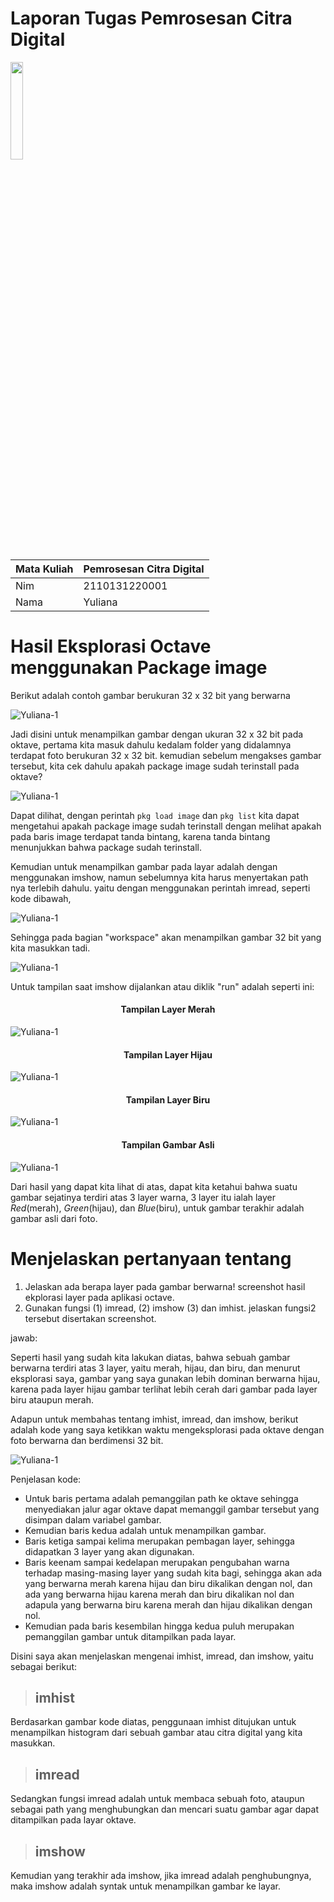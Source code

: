 # Laporan Tugas Pemrosesan Citra Digital
<img src="/Gambar/Gambar-Tugas-2/Logo-ULM.png" width="20%" height="20%">

Mata Kuliah | Pemrosesan Citra Digital
--------|--------
Nim | 2110131220001
Nama | Yuliana

# Hasil Eksplorasi Octave menggunakan Package image
Berikut adalah contoh gambar berukuran 32 x 32 bit yang berwarna

![Yuliana-1](/Gambar/Gambar-Tugas-2/Yulianto_32.bmp "package")

Jadi disini untuk menampilkan gambar dengan ukuran 32 x 32 bit pada oktave, pertama kita masuk dahulu kedalam folder yang didalamnya terdapat foto berukuran 32 x 32 bit. kemudian sebelum mengakses gambar tersebut, kita cek dahulu apakah package image sudah terinstall pada oktave?

![Yuliana-1](/Gambar/Gambar-Tugas-2/Yuliana-1.JPG "package")

Dapat dilihat, dengan perintah `pkg load image` dan `pkg list` kita dapat mengetahui apakah package image sudah terinstall dengan melihat apakah pada baris image terdapat tanda bintang, karena tanda bintang menunjukkan bahwa package sudah terinstall.

Kemudian untuk menampilkan gambar pada layar adalah dengan menggunakan imshow, namun sebelumnya kita harus menyertakan path nya terlebih dahulu. yaitu dengan menggunakan perintah imread, seperti kode dibawah, 

![Yuliana-1](/Gambar/Gambar-Tugas-2/Screenshot(682).png "Kode Program")

Sehingga pada bagian "workspace" akan menampilkan gambar 32 bit yang kita masukkan tadi.

![Yuliana-1](/Gambar/Gambar-Tugas-2/Yuliana-1.JPG "package")

Untuk tampilan saat imshow dijalankan atau diklik "run" adalah seperti ini:

<h4 align="center">Tampilan Layer Merah</h4>

![Yuliana-1](/Gambar/Gambar-Tugas-2/GambarLayerMerah.png "Layer Merah")

<h4 align="center">Tampilan Layer Hijau</h4>

![Yuliana-1](/Gambar/Gambar-Tugas-2/GambarLayerHijau.png "Layer Hijaum")

<h4 align="center">Tampilan Layer Biru</h4>

![Yuliana-1](/Gambar/Gambar-Tugas-2/GambarLayerBiru.png "Layer Biru")

<h4 align="center">Tampilan Gambar Asli</h4>

![Yuliana-1](/Gambar/Gambar-Tugas-2/Gambar32Bit.png "Gambar Asli")

Dari hasil yang dapat kita lihat di atas, dapat kita ketahui bahwa suatu gambar sejatinya terdiri atas 3 layer warna, 3 layer itu ialah layer _Red_(merah), _Green_(hijau), dan _Blue_(biru), untuk gambar terakhir adalah gambar asli dari foto.

# Menjelaskan pertanyaan tentang
1. Jelaskan ada berapa layer pada gambar berwarna! screenshot hasil ekplorasi layer pada aplikasi octave.
2. Gunakan fungsi (1) imread, (2) imshow (3) dan imhist. jelaskan fungsi2 tersebut disertakan screenshot.

jawab:

Seperti hasil yang sudah kita lakukan diatas, bahwa sebuah gambar berwarna terdiri atas 3 layer, yaitu merah, hijau, dan biru, dan menurut eksplorasi saya, gambar yang saya gunakan lebih dominan berwarna hijau, karena pada layer hijau gambar terlihat lebih cerah dari gambar pada layer biru ataupun merah.

Adapun untuk membahas tentang imhist, imread, dan imshow, berikut adalah kode yang saya ketikkan waktu mengeksplorasi pada oktave dengan foto berwarna dan berdimensi 32 bit.

![Yuliana-1](/Gambar/Gambar-Tugas-2/Screenshot(682).png "Kode Program")

Penjelasan kode:

- Untuk baris pertama adalah pemanggilan path ke oktave sehingga menyediakan jalur agar oktave dapat memanggil gambar tersebut yang disimpan dalam variabel gambar.
- Kemudian baris kedua adalah untuk menampilkan gambar.
- Baris ketiga sampai kelima merupakan pembagan layer, sehingga didapatkan 3 layer yang akan digunakan.
- Baris keenam sampai kedelapan merupakan pengubahan warna terhadap masing-masing layer yang sudah kita bagi, sehingga akan ada yang berwarna merah karena hijau dan biru dikalikan dengan nol, dan ada yang berwarna hijau karena merah dan biru dikalikan nol dan adapula yang berwarna biru karena merah dan hijau dikalikan dengan nol.
- Kemudian pada baris kesembilan hingga kedua puluh merupakan pemanggilan gambar untuk ditampilkan pada layar.

Disini saya akan menjelaskan mengenai imhist, imread, dan imshow, yaitu sebagai berikut:

> ## **imhist**
Berdasarkan gambar kode diatas, penggunaan imhist ditujukan untuk menampilkan histogram dari sebuah gambar atau citra digital yang kita masukkan.

> ## **imread**
Sedangkan fungsi imread adalah untuk membaca sebuah foto, ataupun sebagai path yang menghubungkan dan mencari suatu gambar agar dapat ditampilkan pada layar oktave.

> ## **imshow**
Kemudian yang terakhir ada imshow, jika imread adalah penghubungnya, maka imshow adalah syntak untuk menampilkan gambar ke layar.
